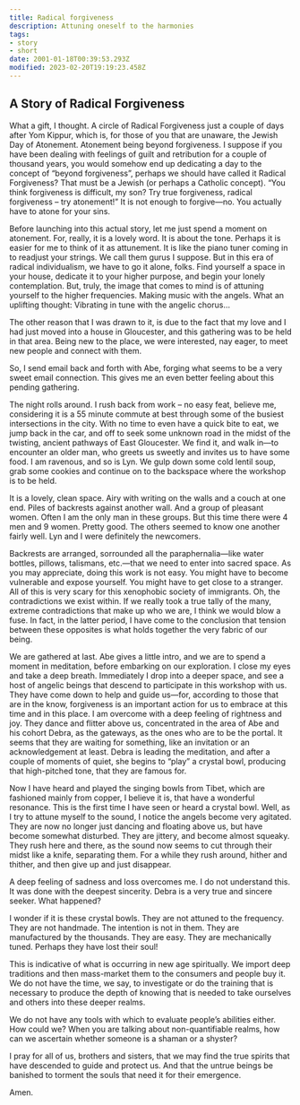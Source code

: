 ```yaml
---
title: Radical forgiveness
description: Attuning oneself to the harmonies
tags:
- story
- short
date: 2001-01-18T00:39:53.293Z
modified: 2023-02-20T19:19:23.458Z
---
```


## A Story of Radical Forgiveness

What a gift, I thought. A circle of Radical Forgiveness just a couple of days after Yom Kippur, which is, for those of you that are unaware, the Jewish Day of Atonement. Atonement being beyond forgiveness. I suppose if you have been dealing with feelings of guilt and retribution for a couple of thousand years, you would somehow end up dedicating a day to the concept of “beyond forgiveness”, perhaps we should have called it Radical Forgiveness? That must be a Jewish (or perhaps a Catholic concept). “You think forgiveness is difficult, my son? Try true forgiveness, radical forgiveness – try atonement!” It is not enough to forgive—no. You actually have to atone for your sins.

Before launching into this actual story, let me just spend a moment on atonement. For, really, it is a lovely word. It is about the tone. Perhaps it is easier for me to think of it as attunement. It is like the piano tuner coming in to readjust your strings. We call them gurus I suppose. But in this era of radical individualism, we have to go it alone, folks. Find yourself a space in your house, dedicate it to your higher purpose, and begin your lonely contemplation. But, truly, the image that comes to mind is of attuning yourself to the higher frequencies. Making music with the angels. What an uplifting thought: Vibrating in tune with the angelic chorus…

The other reason that I was drawn to it, is due to the fact that my love and I had just moved into a house in Gloucester, and this gathering was to be held in that area. Being new to the place, we were interested, nay eager, to meet new people and connect with them.

So, I send email back and forth with Abe, forging what seems to be a very sweet email connection. This gives me an even better feeling about this pending gathering.

The night rolls around. I rush back from work – no easy feat, believe me, considering it is a 55 minute commute at best through some of the busiest intersections in the city. With no time to even have a quick bite to eat, we jump back in the car, and off to seek some unknown road in the midst of the twisting, ancient pathways of East Gloucester. We find it, and walk in—to encounter an older man, who greets us sweetly and invites us to have some food. I am ravenous, and so is Lyn. We gulp down some cold lentil soup, grab some cookies and continue on to the backspace where the workshop is to be held.  

It is a lovely, clean space. Airy with writing on the walls and a couch at one end. Piles of backrests against another wall. And a group of pleasant women. Often I am the only man in these groups. But this time there were 4 men and 9 women. Pretty good. The others seemed to know one another fairly well.  Lyn and I were definitely the newcomers.

Backrests are arranged, sorrounded all the paraphernalia—like  water bottles, pillows, talismans, etc.—that  we need to enter into sacred space. As you may appreciate, doing this work is not easy. You might have to become vulnerable and expose yourself. You might have to get close to a stranger. All of this is very scary for this xenophobic society of immigrants. Oh, the contradictions we exist within. If we really took a true tally of the many, extreme contradictions that make up who we are, I think we would blow a fuse. In fact, in the latter period, I have come to the conclusion that tension between these opposites is what holds together the very fabric of our being.

We are gathered at last. Abe gives a little intro, and we are to spend a moment in meditation, before embarking on our exploration. I close my eyes and take a deep breath. Immediately I drop into a deeper space, and see a host of angelic beings that descend to participate in this workshop with us. They have come down to help and guide us—for, according to those that are in the know, forgiveness is an important action for us to embrace at this time and in this place. I am overcome with a deep feeling of rightness and joy. They dance and flitter above us, concentrated in the area of Abe and his cohort Debra, as the gateways, as the ones who are to be the portal. It seems that they are waiting for something, like an invitation or an acknowledgement at least. Debra is leading the meditation, and after a couple of moments of quiet, she begins to “play” a crystal bowl, producing that high-pitched tone, that they are famous for.

Now I have heard and played the singing bowls from Tibet, which are fashioned mainly from copper, I believe it is, that have a wonderful resonance. This is the first time I have seen or heard a crystal bowl. Well, as I try to attune myself to the sound, I notice the angels become very agitated. They are now no longer just dancing and floating above us, but have become somewhat disturbed. They are jittery, and become almost squeaky. They rush here and there, as the sound now seems to cut through their midst like a knife, separating them. For a while they rush around, hither and thither, and then give up and just disappear.

A deep feeling of sadness and loss overcomes me. I do not understand this. It was done with the deepest sincerity. Debra is a very true and sincere seeker. What happened?

I wonder if it is these crystal bowls. They are not attuned to the frequency. They are not handmade. The intention is not in them. They are manufactured by the thousands. They are easy. They are mechanically tuned. Perhaps they have lost their soul!

This is indicative of what is occurring in new age spiritually. We import deep traditions and then mass-market them to the consumers and people buy it. We do not have the time, we say, to investigate or do the training that is necessary to produce the depth of knowing that is needed to take ourselves and others into these deeper realms.

We do not have any tools with which to evaluate people’s abilities either. How could we? When you are talking about non-quantifiable realms, how can we ascertain whether someone is a shaman or a shyster?

I pray for all of us, brothers and sisters, that we may find the true spirits that have descended to guide and protect us. And that the untrue beings be banished to torment the souls that need it for their emergence.

Amen.
